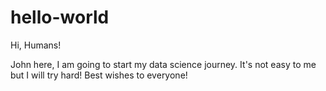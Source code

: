 # hello-world

Hi, Humans!

John here, I am going to start my data science journey. It's not easy to me but I will try hard! Best wishes to everyone!
